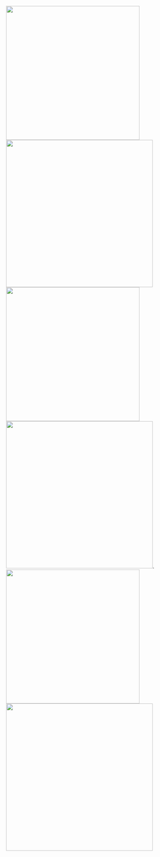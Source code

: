 <img src="https://github-readme-stats-wheat-two-53.vercel.app/api?username=0xtalon&theme=midnight-purple&hide_border=false&include_all_commits=false&count_private=false"  width="364px" />                    <img src="https://github-readme-streak-stats.herokuapp.com/?user=0xtalon&theme=midnight-purple&hide_border=false"  width="400px" />
<img src="https://github-readme-stats.vercel.app/api?username=0xtalon&theme=green&hide_border=false&include_all_commits=false&count_private=false" width="364px" />
<img src="https://github-readme-streak-stats.herokuapp.com/?user=0xtalon&theme=green&hide_border=false" width="400px" />.
<img src="https://github-readme-stats.vercel.app/api?username=0xtalon&theme=chartreuse-dark&hide_border=false&include_all_commits=false&count_private=false" width="364px" />
<img src="https://github-readme-streak-stats.herokuapp.com/?user=0xtalon&theme=chartreuse-dark&hide_border=false" width="400px" />

